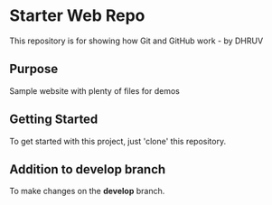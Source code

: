 # Starter Web Repo

This repository is for showing how Git and GitHub work - by DHRUV

## Purpose

Sample website with plenty of files for demos

## Getting Started

To get started with this project, just 'clone' this repository.

## Addition to develop branch

To make changes on the **develop** branch.
